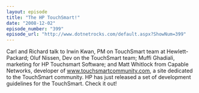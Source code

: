 ```yaml
---
layout: episode
title: "The HP TouchSmart!"
date: "2008-12-02"
episode_number: "399"
episode_url: "http://www.dotnetrocks.com/default.aspx?ShowNum=399"
---
```


Carl and Richard talk to Irwin Kwan, PM on TouchSmart team at Hewlett-Packard; Oluf Nissen, Dev on the TouchSmart team; Muffi Ghadiali, marketing for HP Touchsmart Software; and Matt Whitlock from Capable Networks, developer of www.touchsmartcommunity.com, a site dedicated to the TouchSmart community.  HP has just released a set of development guidelines for the TouchSmart. Check it out!
